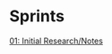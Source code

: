# Sprints

[01: Initial Research/Notes](Sprints%2042523ebc0f7e44b1a6e2903597712db2/01%20Initial%20Research%20Notes%209da9f3104b4a403cbcabf565194b4d0c.md)